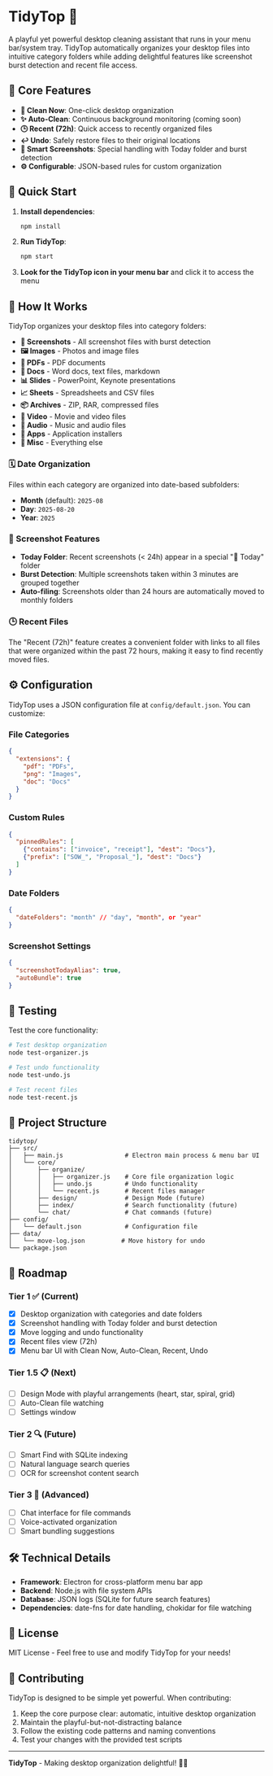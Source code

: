 # TidyTop 🧹

A playful yet powerful desktop cleaning assistant that runs in your menu bar/system tray. TidyTop automatically organizes your desktop files into intuitive category folders while adding delightful features like screenshot burst detection and recent file access.

## 🎯 Core Features

- **🧹 Clean Now**: One-click desktop organization
- **✨ Auto-Clean**: Continuous background monitoring (coming soon)
- **🕒 Recent (72h)**: Quick access to recently organized files
- **↩️ Undo**: Safely restore files to their original locations
- **📸 Smart Screenshots**: Special handling with Today folder and burst detection
- **⚙️ Configurable**: JSON-based rules for custom organization

## 🚀 Quick Start

1. **Install dependencies**:
   ```bash
   npm install
   ```

2. **Run TidyTop**:
   ```bash
   npm start
   ```

3. **Look for the TidyTop icon in your menu bar** and click it to access the menu

## 📁 How It Works

TidyTop organizes your desktop files into category folders:

- **📸 Screenshots** - All screenshot files with burst detection
- **🖼️ Images** - Photos and image files
- **📄 PDFs** - PDF documents
- **📝 Docs** - Word docs, text files, markdown
- **📊 Slides** - PowerPoint, Keynote presentations
- **📈 Sheets** - Spreadsheets and CSV files
- **📦 Archives** - ZIP, RAR, compressed files
- **🎥 Video** - Movie and video files
- **🎵 Audio** - Music and audio files
- **📱 Apps** - Application installers
- **📁 Misc** - Everything else

### 🗓️ Date Organization

Files within each category are organized into date-based subfolders:
- **Month** (default): `2025-08`
- **Day**: `2025-08-20`
- **Year**: `2025`

### 📸 Screenshot Features

- **Today Folder**: Recent screenshots (< 24h) appear in a special "📸 Today" folder
- **Burst Detection**: Multiple screenshots taken within 3 minutes are grouped together
- **Auto-filing**: Screenshots older than 24 hours are automatically moved to monthly folders

### 🕒 Recent Files

The "Recent (72h)" feature creates a convenient folder with links to all files that were organized within the past 72 hours, making it easy to find recently moved files.

## ⚙️ Configuration

TidyTop uses a JSON configuration file at `config/default.json`. You can customize:

### File Categories
```json
{
  "extensions": {
    "pdf": "PDFs",
    "png": "Images",
    "doc": "Docs"
  }
}
```

### Custom Rules
```json
{
  "pinnedRules": [
    {"contains": ["invoice", "receipt"], "dest": "Docs"},
    {"prefix": ["SOW_", "Proposal_"], "dest": "Docs"}
  ]
}
```

### Date Folders
```json
{
  "dateFolders": "month" // "day", "month", or "year"
}
```

### Screenshot Settings
```json
{
  "screenshotTodayAlias": true,
  "autoBundle": true
}
```

## 🧪 Testing

Test the core functionality:

```bash
# Test desktop organization
node test-organizer.js

# Test undo functionality
node test-undo.js

# Test recent files
node test-recent.js
```

## 📂 Project Structure

```
tidytop/
├── src/
│   ├── main.js                 # Electron main process & menu bar UI
│   └── core/
│       ├── organize/
│       │   ├── organizer.js    # Core file organization logic
│       │   ├── undo.js         # Undo functionality
│       │   └── recent.js       # Recent files manager
│       ├── design/             # Design Mode (future)
│       ├── index/              # Search functionality (future)
│       └── chat/               # Chat commands (future)
├── config/
│   └── default.json            # Configuration file
├── data/
│   └── move-log.json          # Move history for undo
└── package.json
```

## 🎨 Roadmap

### Tier 1 ✅ (Current)
- [x] Desktop organization with categories and date folders
- [x] Screenshot handling with Today folder and burst detection
- [x] Move logging and undo functionality
- [x] Recent files view (72h)
- [x] Menu bar UI with Clean Now, Auto-Clean, Recent, Undo

### Tier 1.5 📋 (Next)
- [ ] Design Mode with playful arrangements (heart, star, spiral, grid)
- [ ] Auto-Clean file watching
- [ ] Settings window

### Tier 2 🔍 (Future)
- [ ] Smart Find with SQLite indexing
- [ ] Natural language search queries
- [ ] OCR for screenshot content search

### Tier 3 💬 (Advanced)
- [ ] Chat interface for file commands
- [ ] Voice-activated organization
- [ ] Smart bundling suggestions

## 🛠️ Technical Details

- **Framework**: Electron for cross-platform menu bar app
- **Backend**: Node.js with file system APIs
- **Database**: JSON logs (SQLite for future search features)
- **Dependencies**: date-fns for date handling, chokidar for file watching

## 📝 License

MIT License - Feel free to use and modify TidyTop for your needs!

## 🤝 Contributing

TidyTop is designed to be simple yet powerful. When contributing:

1. Keep the core purpose clear: automatic, intuitive desktop organization
2. Maintain the playful-but-not-distracting balance
3. Follow the existing code patterns and naming conventions
4. Test your changes with the provided test scripts

---

**TidyTop** - Making desktop organization delightful! 🧹✨
